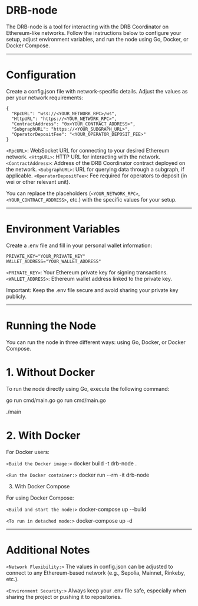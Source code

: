 # DRB-node
The DRB-node is a tool for interacting with the DRB Coordinator on Ethereum-like networks. Follow the instructions below to configure your setup, adjust environment variables, and run the node using Go, Docker, or Docker Compose.

-------------------------------------------------------------------------------------------------------

# Configuration
Create a config.json file with network-specific details. Adjust the values as per your network requirements:

```
{
  "RpcURL": "wss://<YOUR_NETWORK_RPC>/ws",
  "HttpURL": "https://<YOUR_NETWORK_RPC>",
  "ContractAddress": "0x<YOUR_CONTRACT_ADDRESS>",
  "SubgraphURL": "https://<YOUR_SUBGRAPH_URL>",
  "OperatorDepositFee": "<YOUR_OPERATOR_DEPOSIT_FEE>"
}
```

`<RpcURL>`: WebSocket URL for connecting to your desired Ethereum network.
`<HttpURL>`: HTTP URL for interacting with the network.
`<ContractAddress>`: Address of the DRB Coordinator contract deployed on the network.
`<SubgraphURL>`: URL for querying data through a subgraph, if applicable.
`<OperatorDepositFee>`: Fee required for operators to deposit (in wei or other relevant unit).

You can replace the placeholders (`<YOUR_NETWORK_RPC>`, `<YOUR_CONTRACT_ADDRESS>`, etc.) with the specific values for your setup.

-------------------------------------------------------------------------------------------------------

# Environment Variables

Create a .env file and fill in your personal wallet information:

```
PRIVATE_KEY="YOUR_PRIVATE_KEY"
WALLET_ADDRESS="YOUR_WALLET_ADDRESS"
```

`<PRIVATE_KEY>`: Your Ethereum private key for signing transactions.
`<WALLET_ADDRESS>`: Ethereum wallet address linked to the private key.

Important: Keep the .env file secure and avoid sharing your private key publicly.

-------------------------------------------------------------------------------------------------------

# Running the Node

You can run the node in three different ways: using Go, Docker, or Docker Compose.

# 1. Without Docker

To run the node directly using Go, execute the following command:

<Without Build>
go run cmd/main.go

<With Build>
go run cmd/main.go

./main

# 2. With Docker

For Docker users:

`<Build the Docker image:>`
docker build -t drb-node .

`<Run the Docker container:>`
docker run --rm -it drb-node

3. With Docker Compose

For using Docker Compose:

`<Build and start the node:>`
docker-compose up --build

`<To run in detached mode:>`
docker-compose up -d

-------------------------------------------------------------------------------------------------------

# Additional Notes
`<Network Flexibility:>` The values in config.json can be adjusted to connect to any Ethereum-based network (e.g., Sepolia, Mainnet, Rinkeby, etc.).

`<Environment Security:>` Always keep your .env file safe, especially when sharing the project or pushing it to repositories.




